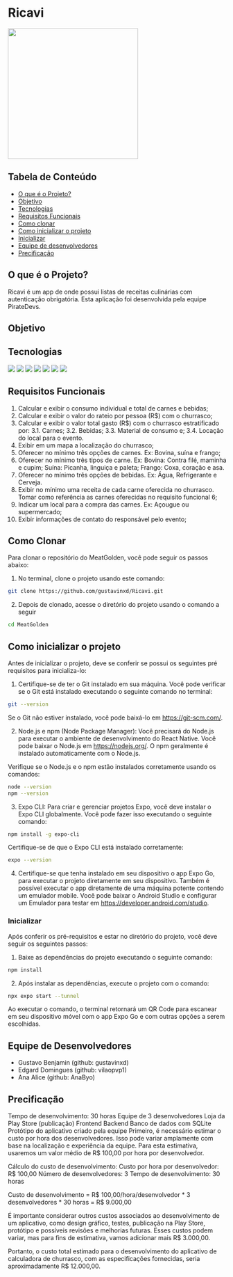 # Ricavi

<div> 
  <img align='center' style='width: 300px' src='assets/img/Logo.svg'/>
</div>

## Tabela de Conteúdo

- [O que é o Projeto?](#o-que-é-o-projeto?)
- [Objetivo](#objetivo)
- [Tecnologias](#tecnologias)
- [Requisitos Funcionais](#requisitos-funcionais)
- [Como clonar](#como-clonar)
- [Como inicializar o projeto](#como-inicializar-o-projeto)
- [Inicializar](#inicializar)
- [Equipe de desenvolvedores](#equipe-de-desenvolvedores)
- [Precificação](#precificação)

## O que é o Projeto?

Ricavi é um app de onde possui listas de receitas culinárias com autenticação obrigatória. Esta aplicação foi desenvolvida pela equipe PirateDevs.

## Objetivo


## Tecnologias

<div>
  <img src='https://img.shields.io/badge/JavaScript-F7DF1E?style=for-the-badge&logo=javascript&logoColor=black'/>  
  <img src='https://img.shields.io/badge/React-20232A?style=for-the-badge&logo=react&logoColor=61DAFB'/>  
  <img src='https://img.shields.io/badge/React_Native-20232A?style=for-the-badge&logo=react&logoColor=61DAFB'/>  
  <img src='https://img.shields.io/badge/CSS3-1572B6?style=for-the-badge&logo=css3&logoColor=white'/>  
  <img src='https://img.shields.io/badge/Figma-F24E1E?style=for-the-badge&logo=figma&logoColor=white'/>  
  <img src='https://img.shields.io/badge/eslint-3A33D1?style=for-the-badge&logo=eslint&logoColor=white'/>  
  <img src='https://img.shields.io/badge/prettier-1A2C34?style=for-the-badge&logo=prettier&logoColor=F7BA3E'/>   
</div>

## Requisitos Funcionais

1. Calcular e exibir o consumo individual e total de carnes e bebidas;
2. Calcular e exibir o valor do rateio por pessoa (R$) com o churrasco;
3. Calcular e exibir o valor total gasto (R$) com o churrasco estratificado por:
3.1. Carnes;
3.2. Bebidas;
3.3. Material de consumo e;
3.4. Locação do local para o evento.
4. Exibir em um mapa a localização do churrasco;
5. Oferecer no mínimo três opções de carnes. Ex: Bovina, suína e frango;
6. Oferecer no mínimo três tipos de carne.
Ex: Bovina: Contra filé, maminha e cupim;
Suína: Picanha, linguiça e paleta;
Frango: Coxa, coração e asa.
7. Oferecer no mínimo três opções de bebidas. Ex: Água, Refrigerante e Cerveja.
8. Exibir no mínimo uma receita de cada carne oferecida no churrasco. Tomar como referência
as carnes oferecidas no requisito funcional 6;
9. Indicar um local para a compra das carnes. Ex: Açougue ou supermercado;
10. Exibir informações de contato do responsável pelo evento;


## Como Clonar

Para clonar o repositório do MeatGolden, você pode seguir os passos abaixo:

1. No terminal, clone o projeto usando este comando:
```bash
git clone https://github.com/gustavinxd/Ricavi.git
```
2. Depois de clonado, acesse o diretório do projeto usando o comando a seguir
```bash
cd MeatGolden
```

## Como inicializar o projeto

Antes de inicializar o projeto, deve se conferir se possui os seguintes pré requisitos para inicializa-lo:

1. Certifique-se de ter o Git instalado em sua máquina. Você pode verificar se o Git está instalado executando o seguinte comando no terminal:

```bash
git --version
```

Se o Git não estiver instalado, você pode baixá-lo em https://git-scm.com/.

2. Node.js e npm (Node Package Manager): Você precisará do Node.js para executar o ambiente de desenvolvimento do React Native. Você pode baixar o Node.js em https://nodejs.org/. O npm geralmente é instalado automaticamente com o Node.js.

Verifique se o Node.js e o npm estão instalados corretamente usando os comandos:

```bash
node --version
npm --version
```

3. Expo CLI: Para criar e gerenciar projetos Expo, você deve instalar o Expo CLI globalmente. Você pode fazer isso executando o seguinte comando:
   
```bash
npm install -g expo-cli
```
Certifique-se de que o Expo CLI está instalado corretamente:
```bash
expo --version
```
4. Certifique-se que tenha instalado em seu dispositivo o app Expo Go, para executar o projeto diretamente em seu dispositivo. Também é possível executar o app diretamente de uma máquina potente contendo um emulador mobile. Você pode baixar o Android Studio e configurar um Emulador para testar em https://developer.android.com/studio.

### Inicializar

Após conferir os pré-requisitos e estar no diretório do projeto, você deve seguir os seguintes passos:

1. Baixe as dependências do projeto executando o seguinte comando:
   
```bash
npm install
```

2. Após instalar as dependências, execute o projeto com o comando:
   
```bash
npx expo start --tunnel
```
Ao executar o comando, o terminal retornará um QR Code para escanear em seu dispositivo móvel com o app Expo Go e com outras opções a serem escolhidas.

## Equipe de Desenvolvedores

- Gustavo Benjamin (github: gustavinxd)
- Edgard Domingues (github: vilaopvp1)
- Ana Alice (github: AnaByo)

## Precificação

Tempo de desenvolvimento: 30 horas
Equipe de 3 desenvolvedores
Loja da Play Store (publicação)
Frontend
Backend
Banco de dados com SQLite
Protótipo do aplicativo criado pela equipe
Primeiro, é necessário estimar o custo por hora dos desenvolvedores. Isso pode variar amplamente com base na localização e experiência da equipe. Para esta estimativa, usaremos um valor médio de R$ 100,00 por hora por desenvolvedor.

Cálculo do custo de desenvolvimento:
Custo por hora por desenvolvedor: R$ 100,00
Número de desenvolvedores: 3
Tempo de desenvolvimento: 30 horas

Custo de desenvolvimento = R$ 100,00/hora/desenvolvedor * 3 desenvolvedores * 30 horas = R$ 9.000,00

É importante considerar outros custos associados ao desenvolvimento de um aplicativo, como design gráfico, testes, publicação na Play Store, protótipo e possíveis revisões e melhorias futuras. Esses custos podem variar, mas para fins de estimativa, vamos adicionar mais R$ 3.000,00.

Portanto, o custo total estimado para o desenvolvimento do aplicativo de calculadora de churrasco, com as especificações fornecidas, seria aproximadamente R$ 12.000,00.
